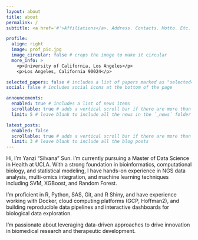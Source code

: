 ```yaml
---
layout: about
title: about
permalink: /
subtitle: <a href='#'>Affiliations</a>. Address. Contacts. Motto. Etc.

profile:
  align: right
  image: prof_pic.jpg
  image_circular: false # crops the image to make it circular
  more_info: >
    <p>University of California, Los Angeles</p>
    <p>Los Angeles, California 90024</p>

selected_papers: false # includes a list of papers marked as "selected={true}"
social: false # includes social icons at the bottom of the page

announcements:
  enabled: true # includes a list of news items
  scrollable: true # adds a vertical scroll bar if there are more than 3 news items
  limit: 5 # leave blank to include all the news in the `_news` folder

latest_posts:
  enabled: false
  scrollable: true # adds a vertical scroll bar if there are more than 3 new posts items
  limit: 3 # leave blank to include all the blog posts
---
```


Hi, I’m Yanzi “Silvana” Sun. I’m currently pursuing a Master of Data Science in Health at UCLA. With a strong foundation in bioinformatics, computational biology, and statistical modeling, I have hands-on experience in NGS data analysis, multi-omics integration, and machine learning techniques including SVM, XGBoost, and Random Forest.

I’m proficient in R, Python, SAS, Git, and R Shiny, and have experience working with Docker, cloud computing platforms (GCP, Hoffman2), and building reproducible data pipelines and interactive dashboards for biological data exploration.

I’m passionate about leveraging data-driven approaches to drive innovation in biomedical research and therapeutic development.
